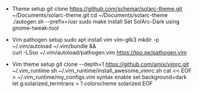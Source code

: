 * Theme setup
    git clone https://github.com/schemar/solarc-theme.git ~/Documents/solarc-theme.git
    cd ~/Documents/solarc-theme
    ./autogen.sh --prefix=/usr
    sudo make install
Set SolArc-Dark using gnome-tweak-tool

* Vim pathogen setup
    sudo apt install vim vim-gtk3
    mkdir -p ~/.vim/autoload ~/.vim/bundle && \
    curl -LSso ~/.vim/autoload/pathogen.vim https://tpo.pe/pathogen.vim

* Vim theme setup
    git clone --depth=1 https://github.com/amix/vimrc.git ~/.vim_runtime
    sh ~/.vim_runtime/install_awesome_vimrc.sh
    cat << EOF > ~/.vim_runtime/my_configs.vim
    syntax enable
    set background=dark
    let g:solarized_termtrans = 1
    colorscheme solarized
    EOF
